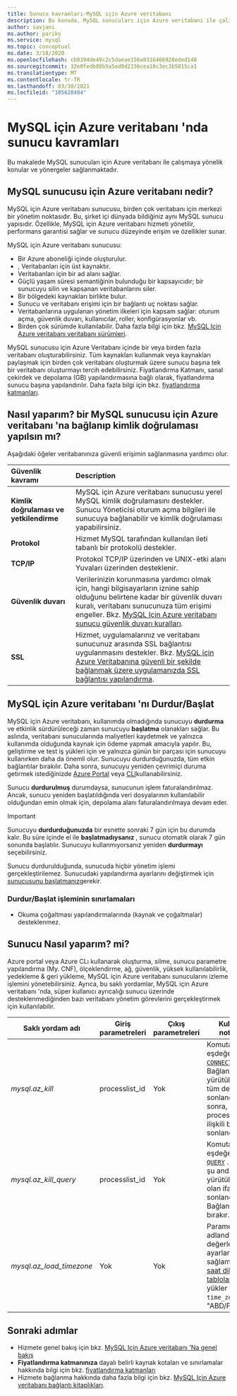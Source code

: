 ```yaml
---
title: Sunucu kavramları-MySQL için Azure veritabanı
description: Bu konuda, MySQL sunucuları için Azure veritabanı ile çalışmaya yönelik konular ve yönergeler sağlanmaktadır.
author: savjani
ms.author: pariks
ms.service: mysql
ms.topic: conceptual
ms.date: 3/18/2020
ms.openlocfilehash: cb8394de49c2c5daeae156a9316466928eded148
ms.sourcegitcommit: 32e0fedb80b5a5ed0d2336cea18c3ec3b5015ca1
ms.translationtype: MT
ms.contentlocale: tr-TR
ms.lasthandoff: 03/30/2021
ms.locfileid: "105628484"
---
```

# <a name="server-concepts-in-azure-database-for-mysql"></a>MySQL için Azure veritabanı 'nda sunucu kavramları

Bu makalede MySQL sunucuları için Azure veritabanı ile çalışmaya yönelik konular ve yönergeler sağlanmaktadır.

## <a name="what-is-an-azure-database-for-mysql-server"></a>MySQL sunucusu için Azure veritabanı nedir?

MySQL için Azure veritabanı sunucusu, birden çok veritabanı için merkezi bir yönetim noktasıdır. Bu, şirket içi dünyada bildiğiniz aynı MySQL sunucu yapısıdır. Özellikle, MySQL için Azure veritabanı hizmeti yönetilir, performans garantisi sağlar ve sunucu düzeyinde erişim ve özellikler sunar.

MySQL için Azure veritabanı sunucusu:

- Bir Azure aboneliği içinde oluşturulur.
- , Veritabanları için üst kaynaktır.
- Veritabanları için bir ad alanı sağlar.
- Güçlü yaşam süresi semantiğinin bulunduğu bir kapsayıcıdır; bir sunucuyu silin ve kapsanan veritabanlarını siler.
- Bir bölgedeki kaynakları birlikte bulur.
- Sunucu ve veritabanı erişimi için bir bağlantı uç noktası sağlar.
- Veritabanlarına uygulanan yönetim ilkeleri için kapsam sağlar: oturum açma, güvenlik duvarı, kullanıcılar, roller, konfigürasyonlar vb.
- Birden çok sürümde kullanılabilir. Daha fazla bilgi için bkz. [MySQL Için Azure veritabanı veritabanı sürümleri](./concepts-supported-versions.md).

MySQL sunucusu için Azure Veritabanı içinde bir veya birden fazla veritabanı oluşturabilirsiniz. Tüm kaynakları kullanmak veya kaynakları paylaşmak için birden çok veritabanı oluşturmak üzere sunucu başına tek bir veritabanı oluşturmayı tercih edebilirsiniz. Fiyatlandırma Katmanı, sanal çekirdek ve depolama (GB) yapılandırmasına bağlı olarak, fiyatlandırma sunucu başına yapılandırılır. Daha fazla bilgi için bkz. [fiyatlandırma katmanları](./concepts-pricing-tiers.md).

## <a name="how-do-i-connect-and-authenticate-to-an-azure-database-for-mysql-server"></a>Nasıl yaparım? bir MySQL sunucusu için Azure veritabanı 'na bağlanıp kimlik doğrulaması yapılsın mı?

Aşağıdaki öğeler veritabanınıza güvenli erişimin sağlanmasına yardımcı olur.

| Güvenlik kavramı | Description     |
| :-- | :-- |
| **Kimlik doğrulaması ve yetkilendirme** | MySQL için Azure veritabanı sunucusu yerel MySQL kimlik doğrulamasını destekler. Sunucu Yöneticisi oturum açma bilgileri ile sunucuya bağlanabilir ve kimlik doğrulaması yapabilirsiniz. |
| **Protokol** | Hizmet MySQL tarafından kullanılan ileti tabanlı bir protokolü destekler. |
| **TCP/IP** | Protokol TCP/IP üzerinden ve UNIX-etki alanı Yuvaları üzerinden desteklenir. |
| **Güvenlik duvarı** | Verilerinizin korunmasına yardımcı olmak için, hangi bilgisayarların iznine sahip olduğunu belirtene kadar bir güvenlik duvarı kuralı, veritabanı sunucunuza tüm erişimi engeller. Bkz. [MySQL Için Azure veritabanı sunucu güvenlik duvarı kuralları](./concepts-firewall-rules.md). |
| **SSL** | Hizmet, uygulamalarınız ve veritabanı sunucunuz arasında SSL bağlantısı uygulanmasını destekler.  Bkz. [MySQL için Azure Veritabanına güvenli bir şekilde bağlanmak üzere uygulamanızda SSL bağlantısı yapılandırma](./howto-configure-ssl.md). |

## <a name="stopstart-an-azure-database-for-mysql"></a>MySQL için Azure veritabanı 'nı Durdur/Başlat

MySQL için Azure veritabanı, kullanımda olmadığında sunucuyu **durdurma** ve etkinlik sürdürüleceği zaman sunucuyu **başlatma** olanakları sağlar. Bu aslında, veritabanı sunucularında maliyetleri kaydetmek ve yalnızca kullanımda olduğunda kaynak için ödeme yapmak amacıyla yapılır. Bu, geliştirme ve test iş yükleri için ve yalnızca günün bir parçası için sunucuyu kullanırken daha da önemli olur. Sunucuyu durdurduğunuzda, tüm etkin bağlantılar bırakılır. Daha sonra, sunucuyu yeniden çevrimiçi duruma getirmek istediğinizde [Azure Portal](how-to-stop-start-server.md) veya [CLI](how-to-stop-start-server.md)kullanabilirsiniz.

Sunucu **durdurulmuş** durumdaysa, sunucunun işlem faturalandırılmaz. Ancak, sunucu yeniden başlatıldığında veri dosyalarının kullanılabilir olduğundan emin olmak için, depolama alanı faturalandırılmaya devam eder.

> [!IMPORTANT]
> Sunucuyu **durdurduğunuzda** bir esnette sonraki 7 gün için bu durumda kalır. Bu süre içinde el ile **başlatmadıysanız** , sunucu otomatik olarak 7 gün sonunda başlatılır. Sunucuyu kullanmıyorsanız yeniden **durdurmayı** seçebilirsiniz.

Sunucu durdurulduğunda, sunucuda hiçbir yönetim işlemi gerçekleştirilemez. Sunucudaki yapılandırma ayarlarını değiştirmek için [sunucusunu başlatmanız](how-to-stop-start-server.md)gerekir.

### <a name="limitations-of-stopstart-operation"></a>Durdur/Başlat işleminin sınırlamaları
- Okuma çoğaltması yapılandırmalarında (kaynak ve çoğaltmalar) desteklenmez.

## <a name="how-do-i-manage-a-server"></a>Sunucu Nasıl yaparım? mi?

Azure portal veya Azure CLı kullanarak oluşturma, silme, sunucu parametre yapılandırma (My. CNF), ölçeklendirme, ağ, güvenlik, yüksek kullanılabilirlik, yedekleme & geri yükleme, MySQL için Azure veritabanı sunucularını izleme işlemini yönetebilirsiniz. Ayrıca, bu saklı yordamlar, MySQL için Azure veritabanı 'nda, süper kullanıcı ayrıcalığı sunucu üzerinde desteklenmediğinden bazı veritabanı yönetim görevlerini gerçekleştirmek için kullanılabilir.

|**Saklı yordam adı**|**Giriş parametreleri**|**Çıkış parametreleri**|**Kullanım notunun**|
|-----|-----|-----|-----|
|*mysql.az_kill*|processlist_id|Yok|Komuta eşdeğerdir [`KILL CONNECTION`](https://dev.mysql.com/doc/refman/8.0/en/kill.html) . , Bağlantının yürütüldüğü tüm deyimleri sonlandırdıktan sonra, belirtilen processlist_id ilişkili bağlantıyı sonlandırır.|
|*mysql.az_kill_query*|processlist_id|Yok|Komuta eşdeğerdir [`KILL QUERY`](https://dev.mysql.com/doc/refman/8.0/en/kill.html) . Bağlantı şu anda yürütülmekte olan ifadeyi sonlandırır. Bağlantıyı canlı bırakır.|
|*mysql.az_load_timezone*|Yok|Yok|Parametrenin adlandırılmış değerlere (örn.) ayarlanbilmesini sağlamak için [saat dilimi tablolarını](howto-server-parameters.md#working-with-the-time-zone-parameter) yükler `time_zone` . "ABD/Pasifik").|

## <a name="next-steps"></a>Sonraki adımlar

- Hizmete genel bakış için bkz. [MySQL Için Azure veritabanı 'Na genel bakış](./overview.md)
- **Fiyatlandırma katmanınıza** dayalı belirli kaynak kotaları ve sınırlamalar hakkında bilgi için bkz. [fiyatlandırma katmanları](./concepts-pricing-tiers.md)
- Hizmete bağlanma hakkında daha fazla bilgi için bkz. [MySQL Için Azure veritabanı bağlantı kitaplıkları](./concepts-connection-libraries.md).
